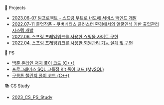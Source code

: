 
👀 Projects
- [2023.06-07 팀프로젝트 - 스프링 부트로 너도해 서비스 백엔드 개발](https://github.com/gloriamok/neodohae_spring_boot)
- [2022.07-11 졸업작품 - 쿠버네티스 클러스터 환경에서의 얼굴인식 기반 출입관리 시스템 개발](https://github.com/gloriamok/gradproject)
- [2022.06. 스프링 프레임워크를 사용한 쇼핑몰 사이트 구현](https://github.com/gloriamok/shopping-mall-system)
- [2022.04. 스프링 프레임워크를 사용한 회원관리 기능 설계 및 구현](https://github.com/gloriamok/user-management-system)

🌱 PS
- [백준 온라인 저지 풀이 코드 (C++)](https://github.com/gloriamok/baekjoon-online-judge-solution-cpp)
- [프로그래머스 SQL 고득점 Kit 풀이 코드 (MySQL)](https://github.com/gloriamok/programmers-coding-test-solution-mysql)
- [구름톤 챌린지 풀이 코드 (C++)](https://github.com/gloriamok/9oormthon-challenge)

📚 CS Study
- [2023_CS_PS_Study](https://github.com/gloriamok/2023_CS_PS_Study)

<!---
📚 Machine Learning Study
- [2021.10.27. 따릉이 AI 모델 코드 리뷰1](https://github.com/gloriamok/seoul-bike-ml-code-review-1)
- [2021.11.03. 따릉이 AI 모델 코드 리뷰2](https://github.com/gloriamok/seoul-bike-ml-code-review-2)
- [2021.11.10. 따릉이 AI 모델 코드 리뷰3](https://github.com/gloriamok/seoul-bike-ml-code-review-3)
- [2021.11.17. 타이타닉 AI 모델 코드 리뷰1](https://github.com/gloriamok/titanic-ml-code-review-1)
- [2021.11.24. 타이타닉 AI 모델 코드 리뷰2](https://github.com/gloriamok/titanic-ml-code-review-2)
- [2022.01.14. 영화 추천 시스템 코드 리뷰](https://github.com/gloriamok/movie-recommendation-system-ml-code-review)
- [2022.01.28. 농업 환경 변화에 따른 작물 병해 진단 AI 경진대회 코드 리뷰](https://github.com/gloriamok/crop-disease-diagnosis-ml-code-review)
- [2022.04.08. 전복 나이 예측 경진대회 코드 리뷰](https://github.com/gloriamok/abalone-age-prediction-ml-code-review)
- [딥러닝을 위한 파이토치 입문 - 텐서](https://github.com/gloriamok/deep-learning-pytorch-study)


- 👋 Hi, I’m @gloriamok
- 😉 My MBTI is ISTJ
- 👀 I’m interested in ...
- 🌱 I’m currently learning Python, C++, Java, Linux, and Machine Learning
- 💞️ I’m looking to collaborate on ...
- 📫 How to reach me ...

gloriamok/gloriamok is a ✨ special ✨ repository because its `README.md` (this file) appears on your GitHub profile.
You can click the Preview link to take a look at your changes.
--->
